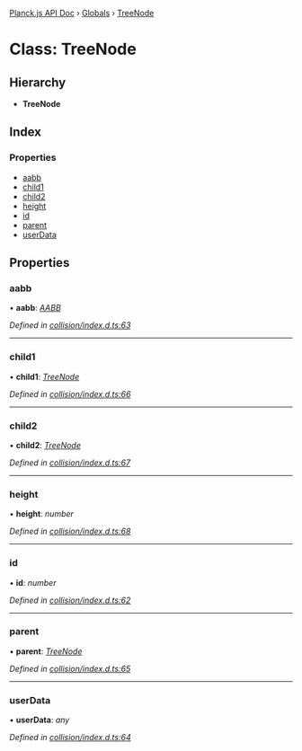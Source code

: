 [Planck.js API Doc](../README.md) › [Globals](../globals.md) › [TreeNode](treenode.md)

# Class: TreeNode

## Hierarchy

* **TreeNode**

## Index

### Properties

* [aabb](treenode.md#aabb)
* [child1](treenode.md#child1)
* [child2](treenode.md#child2)
* [height](treenode.md#height)
* [id](treenode.md#id)
* [parent](treenode.md#parent)
* [userData](treenode.md#userdata)

## Properties

###  aabb

• **aabb**: *[AABB](aabb.md)*

*Defined in [collision/index.d.ts:63](https://github.com/shakiba/planck.js/blob/b7f66f1/lib/collision/index.d.ts#L63)*

___

###  child1

• **child1**: *[TreeNode](treenode.md)*

*Defined in [collision/index.d.ts:66](https://github.com/shakiba/planck.js/blob/b7f66f1/lib/collision/index.d.ts#L66)*

___

###  child2

• **child2**: *[TreeNode](treenode.md)*

*Defined in [collision/index.d.ts:67](https://github.com/shakiba/planck.js/blob/b7f66f1/lib/collision/index.d.ts#L67)*

___

###  height

• **height**: *number*

*Defined in [collision/index.d.ts:68](https://github.com/shakiba/planck.js/blob/b7f66f1/lib/collision/index.d.ts#L68)*

___

###  id

• **id**: *number*

*Defined in [collision/index.d.ts:62](https://github.com/shakiba/planck.js/blob/b7f66f1/lib/collision/index.d.ts#L62)*

___

###  parent

• **parent**: *[TreeNode](treenode.md)*

*Defined in [collision/index.d.ts:65](https://github.com/shakiba/planck.js/blob/b7f66f1/lib/collision/index.d.ts#L65)*

___

###  userData

• **userData**: *any*

*Defined in [collision/index.d.ts:64](https://github.com/shakiba/planck.js/blob/b7f66f1/lib/collision/index.d.ts#L64)*
